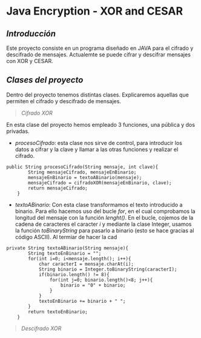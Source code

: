 # Java Encryption - XOR and CESAR

## _Introducción_

Este proyecto consiste en un programa diseñado en JAVA para el cifrado y descifrado de mensajes.
Actualemte se puede cifrar y descifrar mensajes con XOR y CESAR.

## _Clases del proyecto_

Dentro del proyecto tenemos distintas clases. Explicaremos aquellas que permiten el cifrado y descifrado de mensajes.
>_Cifrado XOR_

En esta clase del proyecto hemos empleado 3 funciones, una pública y dos privadas.
- _procesoCifrado_: esta clase nos sirve de control, para introducir los datos a cifrar y la clave y llamar a las otras funciones y realizar el cifrado.
```
public String procesoCifrado(String mensaje, int clave){
        String mensajeCifrado, mensajeEnBinario;
        mensajeEnBinario = textoABinario(mensaje);
        mensajeCifrado = cifradoXOR(mensajeEnBinario, clave);
        return mensajeCifrado;
    }
```
- _textoABinario_: Con esta clase transformamos el texto introducido a binario. Para ello hacemos uso del bucle *for*, en el cual comprobamos la longitud del mensaje con la función *lenght()*. En el bucle, cojemos de la cadena de caracteres el caracter *i* y mediante la clase Integer, usamos la función *toBinaryString* para pasarlo a binario (esto se hace gracias al código ASCII). Al termiar de hacer la cad
```
private String textoABinario(String mensaje){
        String textoEnBinario = "";
        for(int i=0; i<mensaje.length(); i++){
            char caracterI = mensaje.charAt(i);
            String binario = Integer.toBinaryString(caracterI);
            if(binario.length() != 8){
                for(int j=0; binario.length()<8; j++){
                    binario = "0" + binario;
                }
            }
            textoEnBinario += binario + " ";
        }
        return textoEnBinario;
    }
```

>_Descifrado XOR_
